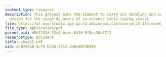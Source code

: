 ```yaml
---
content_type: resource
description: This project asks the student to carry out modeling and control system
  design for the surge dynamics of an oceanic cable-laying vessel.
file: https://ol-ocw-studio-app-qa.s3.amazonaws.com/courses/2-154-maneuvering-and-control-of-surface-and-underwater-vehicles-13-49-fall-2004/de07d0a84cf5b3b62512de6e0074b982_chap25.pdf
file_type: application/pdf
parent_uid: d8b7f02d-52c8-bcae-6416-5f9cc30a27f1
resourcetype: Document
title: chap25.pdf
uid: de07d0a8-4cf5-b3b6-2512-de6e0074b982
---
```

